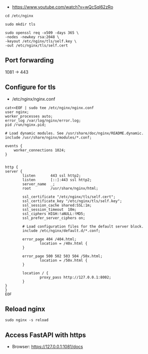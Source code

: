 - https://www.youtube.com/watch?v=wQcSql62zRo

```commandline
cd /etc/nginx

sudo mkdir tls

sudo openssl req -x509 -days 365 \
-nodes -newkey rsa:2048 \
-keyout /etc/nginx/tls/self.key \
-out /etc/nginx/tls/self.cert
```
## Port forwarding
1081 -> 443

## Configure for tls
- /etc/nginx/nginx.conf
```commandline
cat<<EOF | sudo tee /etc/nginx/nginx.conf
user nginx;
worker_processes auto;
error_log /var/log/nginx/error.log;
pid /run/nginx.pid;

# Load dynamic modules. See /usr/share/doc/nginx/README.dynamic.
include /usr/share/nginx/modules/*.conf;

events {
    worker_connections 1024;
}


http {
server {
        listen       443 ssl http2;
        listen       [::]:443 ssl http2;
        server_name  _;
        root         /usr/share/nginx/html;

        ssl_certificate "/etc/nginx/tls/self.cert";
        ssl_certificate_key "/etc/nginx/tls/self.key";
        ssl_session_cache shared:SSL:1m;
        ssl_session_timeout  10m;
        ssl_ciphers HIGH:!aNULL:!MD5;
        ssl_prefer_server_ciphers on;

        # Load configuration files for the default server block.
        include /etc/nginx/default.d/*.conf;

        error_page 404 /404.html;
                location = /40x.html {
        }

        error_page 500 502 503 504 /50x.html;
                location = /50x.html {
        }

        location / {
                proxy_pass http://127.0.0.1:8002;
        }
}
}
EOF
```

## Reload nginx
```commandline
sudo nginx -s reload
```

## Access FastAPI with https
- Browser: https://127.0.0.1:1081/docs